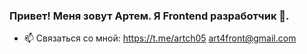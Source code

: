 ### Привет! Меня зовут Артем. Я Frontend разработчик 👋.

- 📫 Связаться со мной: https://t.me/artch05 art4front@gmail.com
